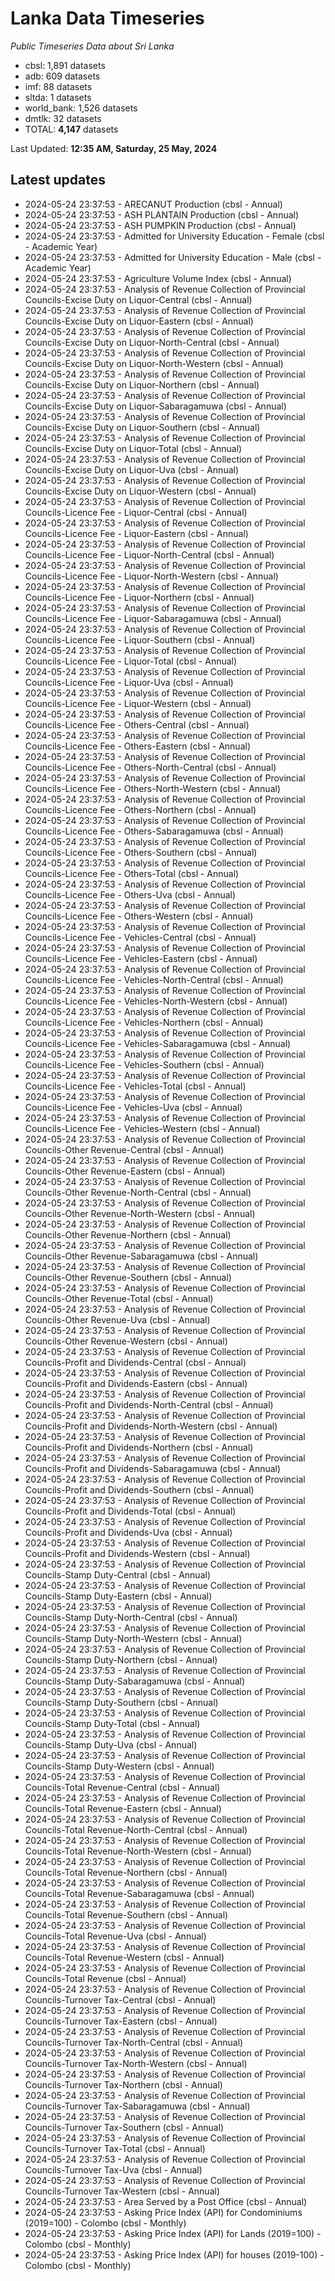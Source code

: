 # Lanka Data Timeseries
*Public Timeseries Data about Sri Lanka*

* cbsl: 1,891 datasets
* adb: 609 datasets
* imf: 88 datasets
* sltda: 1 datasets
* world_bank: 1,526 datasets
* dmtlk: 32 datasets
* TOTAL: **4,147** datasets

Last Updated: **12:35 AM, Saturday, 25 May, 2024**

## Latest updates

* 2024-05-24 23:37:53 - ARECANUT Production (cbsl - Annual)
* 2024-05-24 23:37:53 - ASH PLANTAIN Production (cbsl - Annual)
* 2024-05-24 23:37:53 - ASH PUMPKIN Production (cbsl - Annual)
* 2024-05-24 23:37:53 - Admitted for University Education - Female (cbsl - Academic Year)
* 2024-05-24 23:37:53 - Admitted for University Education - Male (cbsl - Academic Year)
* 2024-05-24 23:37:53 - Agriculture Volume Index (cbsl - Annual)
* 2024-05-24 23:37:53 - Analysis of Revenue Collection of Provincial Councils-Excise Duty on Liquor-Central (cbsl - Annual)
* 2024-05-24 23:37:53 - Analysis of Revenue Collection of Provincial Councils-Excise Duty on Liquor-Eastern (cbsl - Annual)
* 2024-05-24 23:37:53 - Analysis of Revenue Collection of Provincial Councils-Excise Duty on Liquor-North-Central (cbsl - Annual)
* 2024-05-24 23:37:53 - Analysis of Revenue Collection of Provincial Councils-Excise Duty on Liquor-North-Western (cbsl - Annual)
* 2024-05-24 23:37:53 - Analysis of Revenue Collection of Provincial Councils-Excise Duty on Liquor-Northern (cbsl - Annual)
* 2024-05-24 23:37:53 - Analysis of Revenue Collection of Provincial Councils-Excise Duty on Liquor-Sabaragamuwa (cbsl - Annual)
* 2024-05-24 23:37:53 - Analysis of Revenue Collection of Provincial Councils-Excise Duty on Liquor-Southern (cbsl - Annual)
* 2024-05-24 23:37:53 - Analysis of Revenue Collection of Provincial Councils-Excise Duty on Liquor-Total (cbsl - Annual)
* 2024-05-24 23:37:53 - Analysis of Revenue Collection of Provincial Councils-Excise Duty on Liquor-Uva (cbsl - Annual)
* 2024-05-24 23:37:53 - Analysis of Revenue Collection of Provincial Councils-Excise Duty on Liquor-Western (cbsl - Annual)
* 2024-05-24 23:37:53 - Analysis of Revenue Collection of Provincial Councils-Licence Fee - Liquor-Central (cbsl - Annual)
* 2024-05-24 23:37:53 - Analysis of Revenue Collection of Provincial Councils-Licence Fee - Liquor-Eastern (cbsl - Annual)
* 2024-05-24 23:37:53 - Analysis of Revenue Collection of Provincial Councils-Licence Fee - Liquor-North-Central (cbsl - Annual)
* 2024-05-24 23:37:53 - Analysis of Revenue Collection of Provincial Councils-Licence Fee - Liquor-North-Western (cbsl - Annual)
* 2024-05-24 23:37:53 - Analysis of Revenue Collection of Provincial Councils-Licence Fee - Liquor-Northern (cbsl - Annual)
* 2024-05-24 23:37:53 - Analysis of Revenue Collection of Provincial Councils-Licence Fee - Liquor-Sabaragamuwa (cbsl - Annual)
* 2024-05-24 23:37:53 - Analysis of Revenue Collection of Provincial Councils-Licence Fee - Liquor-Southern (cbsl - Annual)
* 2024-05-24 23:37:53 - Analysis of Revenue Collection of Provincial Councils-Licence Fee - Liquor-Total (cbsl - Annual)
* 2024-05-24 23:37:53 - Analysis of Revenue Collection of Provincial Councils-Licence Fee - Liquor-Uva (cbsl - Annual)
* 2024-05-24 23:37:53 - Analysis of Revenue Collection of Provincial Councils-Licence Fee - Liquor-Western (cbsl - Annual)
* 2024-05-24 23:37:53 - Analysis of Revenue Collection of Provincial Councils-Licence Fee - Others-Central (cbsl - Annual)
* 2024-05-24 23:37:53 - Analysis of Revenue Collection of Provincial Councils-Licence Fee - Others-Eastern (cbsl - Annual)
* 2024-05-24 23:37:53 - Analysis of Revenue Collection of Provincial Councils-Licence Fee - Others-North-Central (cbsl - Annual)
* 2024-05-24 23:37:53 - Analysis of Revenue Collection of Provincial Councils-Licence Fee - Others-North-Western (cbsl - Annual)
* 2024-05-24 23:37:53 - Analysis of Revenue Collection of Provincial Councils-Licence Fee - Others-Northern (cbsl - Annual)
* 2024-05-24 23:37:53 - Analysis of Revenue Collection of Provincial Councils-Licence Fee - Others-Sabaragamuwa (cbsl - Annual)
* 2024-05-24 23:37:53 - Analysis of Revenue Collection of Provincial Councils-Licence Fee - Others-Southern (cbsl - Annual)
* 2024-05-24 23:37:53 - Analysis of Revenue Collection of Provincial Councils-Licence Fee - Others-Total (cbsl - Annual)
* 2024-05-24 23:37:53 - Analysis of Revenue Collection of Provincial Councils-Licence Fee - Others-Uva (cbsl - Annual)
* 2024-05-24 23:37:53 - Analysis of Revenue Collection of Provincial Councils-Licence Fee - Others-Western (cbsl - Annual)
* 2024-05-24 23:37:53 - Analysis of Revenue Collection of Provincial Councils-Licence Fee - Vehicles-Central (cbsl - Annual)
* 2024-05-24 23:37:53 - Analysis of Revenue Collection of Provincial Councils-Licence Fee - Vehicles-Eastern (cbsl - Annual)
* 2024-05-24 23:37:53 - Analysis of Revenue Collection of Provincial Councils-Licence Fee - Vehicles-North-Central (cbsl - Annual)
* 2024-05-24 23:37:53 - Analysis of Revenue Collection of Provincial Councils-Licence Fee - Vehicles-North-Western (cbsl - Annual)
* 2024-05-24 23:37:53 - Analysis of Revenue Collection of Provincial Councils-Licence Fee - Vehicles-Northern (cbsl - Annual)
* 2024-05-24 23:37:53 - Analysis of Revenue Collection of Provincial Councils-Licence Fee - Vehicles-Sabaragamuwa (cbsl - Annual)
* 2024-05-24 23:37:53 - Analysis of Revenue Collection of Provincial Councils-Licence Fee - Vehicles-Southern (cbsl - Annual)
* 2024-05-24 23:37:53 - Analysis of Revenue Collection of Provincial Councils-Licence Fee - Vehicles-Total (cbsl - Annual)
* 2024-05-24 23:37:53 - Analysis of Revenue Collection of Provincial Councils-Licence Fee - Vehicles-Uva (cbsl - Annual)
* 2024-05-24 23:37:53 - Analysis of Revenue Collection of Provincial Councils-Licence Fee - Vehicles-Western (cbsl - Annual)
* 2024-05-24 23:37:53 - Analysis of Revenue Collection of Provincial Councils-Other Revenue-Central (cbsl - Annual)
* 2024-05-24 23:37:53 - Analysis of Revenue Collection of Provincial Councils-Other Revenue-Eastern (cbsl - Annual)
* 2024-05-24 23:37:53 - Analysis of Revenue Collection of Provincial Councils-Other Revenue-North-Central (cbsl - Annual)
* 2024-05-24 23:37:53 - Analysis of Revenue Collection of Provincial Councils-Other Revenue-North-Western (cbsl - Annual)
* 2024-05-24 23:37:53 - Analysis of Revenue Collection of Provincial Councils-Other Revenue-Northern (cbsl - Annual)
* 2024-05-24 23:37:53 - Analysis of Revenue Collection of Provincial Councils-Other Revenue-Sabaragamuwa (cbsl - Annual)
* 2024-05-24 23:37:53 - Analysis of Revenue Collection of Provincial Councils-Other Revenue-Southern (cbsl - Annual)
* 2024-05-24 23:37:53 - Analysis of Revenue Collection of Provincial Councils-Other Revenue-Total (cbsl - Annual)
* 2024-05-24 23:37:53 - Analysis of Revenue Collection of Provincial Councils-Other Revenue-Uva (cbsl - Annual)
* 2024-05-24 23:37:53 - Analysis of Revenue Collection of Provincial Councils-Other Revenue-Western (cbsl - Annual)
* 2024-05-24 23:37:53 - Analysis of Revenue Collection of Provincial Councils-Profit and Dividends-Central (cbsl - Annual)
* 2024-05-24 23:37:53 - Analysis of Revenue Collection of Provincial Councils-Profit and Dividends-Eastern (cbsl - Annual)
* 2024-05-24 23:37:53 - Analysis of Revenue Collection of Provincial Councils-Profit and Dividends-North-Central (cbsl - Annual)
* 2024-05-24 23:37:53 - Analysis of Revenue Collection of Provincial Councils-Profit and Dividends-North-Western (cbsl - Annual)
* 2024-05-24 23:37:53 - Analysis of Revenue Collection of Provincial Councils-Profit and Dividends-Northern (cbsl - Annual)
* 2024-05-24 23:37:53 - Analysis of Revenue Collection of Provincial Councils-Profit and Dividends-Sabaragamuwa (cbsl - Annual)
* 2024-05-24 23:37:53 - Analysis of Revenue Collection of Provincial Councils-Profit and Dividends-Southern (cbsl - Annual)
* 2024-05-24 23:37:53 - Analysis of Revenue Collection of Provincial Councils-Profit and Dividends-Total (cbsl - Annual)
* 2024-05-24 23:37:53 - Analysis of Revenue Collection of Provincial Councils-Profit and Dividends-Uva (cbsl - Annual)
* 2024-05-24 23:37:53 - Analysis of Revenue Collection of Provincial Councils-Profit and Dividends-Western (cbsl - Annual)
* 2024-05-24 23:37:53 - Analysis of Revenue Collection of Provincial Councils-Stamp Duty-Central (cbsl - Annual)
* 2024-05-24 23:37:53 - Analysis of Revenue Collection of Provincial Councils-Stamp Duty-Eastern (cbsl - Annual)
* 2024-05-24 23:37:53 - Analysis of Revenue Collection of Provincial Councils-Stamp Duty-North-Central (cbsl - Annual)
* 2024-05-24 23:37:53 - Analysis of Revenue Collection of Provincial Councils-Stamp Duty-North-Western (cbsl - Annual)
* 2024-05-24 23:37:53 - Analysis of Revenue Collection of Provincial Councils-Stamp Duty-Northern (cbsl - Annual)
* 2024-05-24 23:37:53 - Analysis of Revenue Collection of Provincial Councils-Stamp Duty-Sabaragamuwa (cbsl - Annual)
* 2024-05-24 23:37:53 - Analysis of Revenue Collection of Provincial Councils-Stamp Duty-Southern (cbsl - Annual)
* 2024-05-24 23:37:53 - Analysis of Revenue Collection of Provincial Councils-Stamp Duty-Total (cbsl - Annual)
* 2024-05-24 23:37:53 - Analysis of Revenue Collection of Provincial Councils-Stamp Duty-Uva (cbsl - Annual)
* 2024-05-24 23:37:53 - Analysis of Revenue Collection of Provincial Councils-Stamp Duty-Western (cbsl - Annual)
* 2024-05-24 23:37:53 - Analysis of Revenue Collection of Provincial Councils-Total Revenue-Central (cbsl - Annual)
* 2024-05-24 23:37:53 - Analysis of Revenue Collection of Provincial Councils-Total Revenue-Eastern (cbsl - Annual)
* 2024-05-24 23:37:53 - Analysis of Revenue Collection of Provincial Councils-Total Revenue-North-Central (cbsl - Annual)
* 2024-05-24 23:37:53 - Analysis of Revenue Collection of Provincial Councils-Total Revenue-North-Western (cbsl - Annual)
* 2024-05-24 23:37:53 - Analysis of Revenue Collection of Provincial Councils-Total Revenue-Northern (cbsl - Annual)
* 2024-05-24 23:37:53 - Analysis of Revenue Collection of Provincial Councils-Total Revenue-Sabaragamuwa (cbsl - Annual)
* 2024-05-24 23:37:53 - Analysis of Revenue Collection of Provincial Councils-Total Revenue-Southern (cbsl - Annual)
* 2024-05-24 23:37:53 - Analysis of Revenue Collection of Provincial Councils-Total Revenue-Uva (cbsl - Annual)
* 2024-05-24 23:37:53 - Analysis of Revenue Collection of Provincial Councils-Total Revenue-Western (cbsl - Annual)
* 2024-05-24 23:37:53 - Analysis of Revenue Collection of Provincial Councils-Total Revenue (cbsl - Annual)
* 2024-05-24 23:37:53 - Analysis of Revenue Collection of Provincial Councils-Turnover Tax-Central (cbsl - Annual)
* 2024-05-24 23:37:53 - Analysis of Revenue Collection of Provincial Councils-Turnover Tax-Eastern (cbsl - Annual)
* 2024-05-24 23:37:53 - Analysis of Revenue Collection of Provincial Councils-Turnover Tax-North-Central (cbsl - Annual)
* 2024-05-24 23:37:53 - Analysis of Revenue Collection of Provincial Councils-Turnover Tax-North-Western (cbsl - Annual)
* 2024-05-24 23:37:53 - Analysis of Revenue Collection of Provincial Councils-Turnover Tax-Northern (cbsl - Annual)
* 2024-05-24 23:37:53 - Analysis of Revenue Collection of Provincial Councils-Turnover Tax-Sabaragamuwa (cbsl - Annual)
* 2024-05-24 23:37:53 - Analysis of Revenue Collection of Provincial Councils-Turnover Tax-Southern (cbsl - Annual)
* 2024-05-24 23:37:53 - Analysis of Revenue Collection of Provincial Councils-Turnover Tax-Total (cbsl - Annual)
* 2024-05-24 23:37:53 - Analysis of Revenue Collection of Provincial Councils-Turnover Tax-Uva (cbsl - Annual)
* 2024-05-24 23:37:53 - Analysis of Revenue Collection of Provincial Councils-Turnover Tax-Western (cbsl - Annual)
* 2024-05-24 23:37:53 - Area Served by a Post Office (cbsl - Annual)
* 2024-05-24 23:37:53 - Asking Price Index (API) for Condominiums (2019=100) - Colombo (cbsl - Monthly)
* 2024-05-24 23:37:53 - Asking Price Index (API) for Lands (2019=100) - Colombo (cbsl - Monthly)
* 2024-05-24 23:37:53 - Asking Price Index (API) for houses (2019-100) - Colombo (cbsl - Monthly)